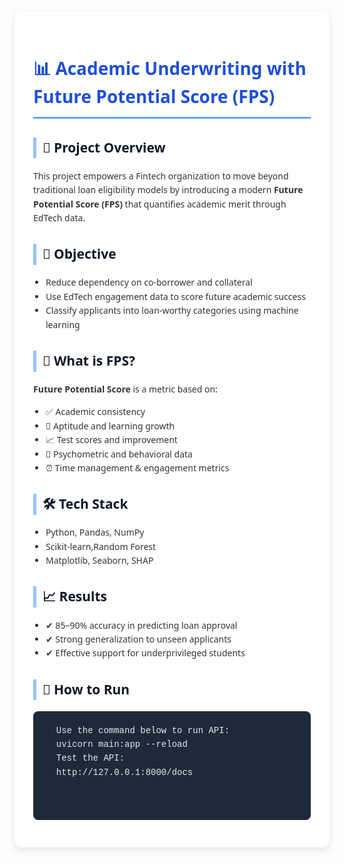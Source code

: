 <div style="max-width:900px;margin:40px auto;padding:30px;background:#ffffff;border-radius:12px;font-family:Segoe UI,Tahoma,sans-serif;line-height:1.6;color:#333;box-shadow:0 4px 12px rgba(0,0,0,0.1);">
  <h1 style="color:#1d4ed8;border-bottom:3px solid #60a5fa;padding-bottom:10px;">📊 Academic Underwriting with Future Potential Score (FPS)</h1>

  <h2 style="color:#0f172a;border-left:5px solid #93c5fd;padding-left:10px;margin-top:30px;">🚀 Project Overview</h2>
  <p>This project empowers a Fintech organization to move beyond traditional loan eligibility models by introducing a modern <strong>Future Potential Score (FPS)</strong> that quantifies academic merit through EdTech data.</p>

  <h2 style="color:#0f172a;border-left:5px solid #93c5fd;padding-left:10px;margin-top:30px;">🎯 Objective</h2>
  <ul style="padding-left:20px;">
    <li>Reduce dependency on co-borrower and collateral</li>
    <li>Use EdTech engagement data to score future academic success</li>
    <li>Classify applicants into loan-worthy categories using machine learning</li>
  </ul>

  <h2 style="color:#0f172a;border-left:5px solid #93c5fd;padding-left:10px;margin-top:30px;">🧠 What is FPS?</h2>
  <p><strong>Future Potential Score</strong> is a metric based on:</p>
  <ul style="padding-left:20px;">
    <li>✅ Academic consistency</li>
    <li>🧠 Aptitude and learning growth</li>
    <li>📈 Test scores and improvement</li>
    <li>🧪 Psychometric and behavioral data</li>
    <li>⏰ Time management & engagement metrics</li>
  </ul>

  <h2 style="color:#0f172a;border-left:5px solid #93c5fd;padding-left:10px;margin-top:30px;">🛠️ Tech Stack</h2>
  <ul style="padding-left:20px;">
    <li>Python, Pandas, NumPy</li>
    <li>Scikit-learn,Random Forest</li>
    <li>Matplotlib, Seaborn, SHAP</li>
  </ul>

  <h2 style="color:#0f172a;border-left:5px solid #93c5fd;padding-left:10px;margin-top:30px;">📈 Results</h2>
  <ul style="padding-left:20px;">
    <li>✔ 85–90% accuracy in predicting loan approval</li>
    <li>✔ Strong generalization to unseen applicants</li>
    <li>✔ Effective support for underprivileged students</li>
  </ul>

  <h2 style="color:#0f172a;border-left:5px solid #93c5fd;padding-left:10px;margin-top:30px;">🧪 How to Run</h2>
  <pre style="background:#1e293b;color:#e2e8f0;padding:20px;border-radius:8px;font-family:Courier New, monospace;overflow-x:auto;">
  Use the command below to run API:
  uvicorn main:app --reload
  Test the API:
  http://127.0.0.1:8000/docs

  </pre>

  

